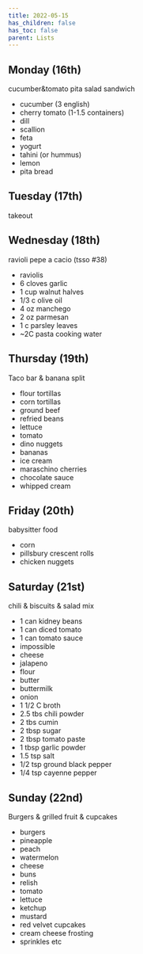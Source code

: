```yaml
---
title: 2022-05-15
has_children: false
has_toc: false
parent: Lists
---
```


## Monday (16th)
cucumber&tomato pita salad sandwich
- cucumber (3 english)
- cherry tomato (1-1.5 containers)
- dill
- scallion
- feta
- yogurt
- tahini (or hummus)
- lemon
- pita bread

## Tuesday (17th)
takeout

## Wednesday (18th)
ravioli pepe a cacio (tsso #38)
- raviolis
- 6 cloves garlic
- 1 cup walnut halves
- 1/3 c olive oil
- 4 oz manchego
- 2 oz parmesan
- 1 c parsley leaves
- ~2C pasta cooking water

## Thursday (19th)
Taco bar & banana split
- flour tortillas
- corn tortillas
- ground beef
- refried beans
- lettuce
- tomato
- dino nuggets
- bananas
- ice cream
- maraschino cherries
- chocolate sauce
- whipped cream

## Friday (20th)
babysitter food
- corn
- pillsbury crescent rolls
- chicken nuggets

## Saturday (21st)
chili & biscuits & salad mix
- 1 can kidney beans
- 1 can diced tomato
- 1 can tomato sauce 
- impossible
- cheese
- jalapeno
- flour
- butter
- buttermilk
- onion
- 1 1/2 C broth
- 2.5 tbs chili powder
- 2 tbs cumin
- 2 tbsp sugar
- 2 tbsp tomato paste
- 1 tbsp garlic powder
- 1.5 tsp salt
- 1/2 tsp ground black pepper
- 1/4 tsp cayenne pepper


## Sunday (22nd)
Burgers & grilled fruit & cupcakes
- burgers 
- pineapple
- peach
- watermelon
- cheese
- buns
- relish
- tomato
- lettuce
- ketchup
- mustard
- red velvet cupcakes
- cream cheese frosting
- sprinkles etc



